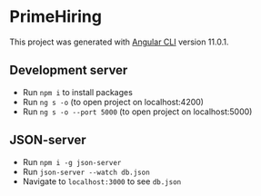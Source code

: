 # PrimeHiring

This project was generated with [Angular CLI](https://github.com/angular/angular-cli) version 11.0.1.

## Development server

- Run `npm i` to install packages
- Run `ng s -o` (to open project on localhost:4200)
- Run `ng s -o --port 5000` (to open project on localhost:5000)

## JSON-server

- Run `npm i -g json-server`
- Run `json-server --watch db.json`
- Navigate to `localhost:3000` to see `db.json`
